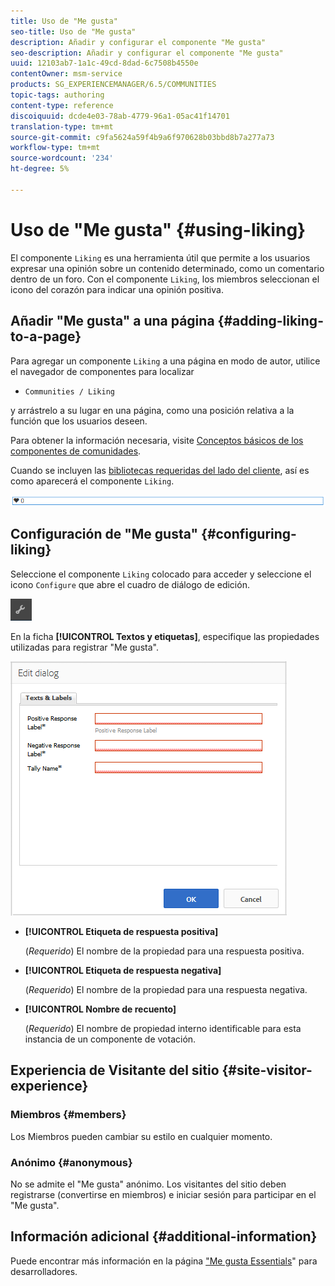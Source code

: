 ```yaml
---
title: Uso de "Me gusta"
seo-title: Uso de "Me gusta"
description: Añadir y configurar el componente "Me gusta"
seo-description: Añadir y configurar el componente "Me gusta"
uuid: 12103ab7-1a1c-49cd-8dad-6c7508b4550e
contentOwner: msm-service
products: SG_EXPERIENCEMANAGER/6.5/COMMUNITIES
topic-tags: authoring
content-type: reference
discoiquuid: dcde4e03-78ab-4779-96a1-05ac41f14701
translation-type: tm+mt
source-git-commit: c9fa5624a59f4b9a6f970628b03bbd8b7a277a73
workflow-type: tm+mt
source-wordcount: '234'
ht-degree: 5%

---
```



# Uso de &quot;Me gusta&quot; {#using-liking}

El componente `Liking` es una herramienta útil que permite a los usuarios expresar una opinión sobre un contenido determinado, como un comentario dentro de un foro. Con el componente `Liking`, los miembros seleccionan el icono del corazón para indicar una opinión positiva.

## Añadir &quot;Me gusta&quot; a una página {#adding-liking-to-a-page}

Para agregar un componente `Liking` a una página en modo de autor, utilice el navegador de componentes para localizar

* `Communities / Liking`

y arrástrelo a su lugar en una página, como una posición relativa a la función que los usuarios deseen.

Para obtener la información necesaria, visite [Conceptos básicos de los componentes de comunidades](basics.md).

Cuando se incluyen las [bibliotecas requeridas del lado del cliente](essentials-liking.md#essentials-for-client-side), así es como aparecerá el componente `Liking`.

![componente de &quot;Me gusta&quot;](assets/liking-component.png)

## Configuración de &quot;Me gusta&quot; {#configuring-liking}

Seleccione el componente `Liking` colocado para acceder y seleccione el icono `Configure` que abre el cuadro de diálogo de edición.

![configure-new](assets/configure-new.png)

En la ficha **[!UICONTROL Textos y etiquetas]**, especifique las propiedades utilizadas para registrar &quot;Me gusta&quot;.

![configurar como &quot;Me gusta&quot;](assets/configure-liking.png)

* **[!UICONTROL Etiqueta de respuesta positiva]**

   (*Requerido*) El nombre de la propiedad para una respuesta positiva.

* **[!UICONTROL Etiqueta de respuesta negativa]**

   (*Requerido*) El nombre de la propiedad para una respuesta negativa.

* **[!UICONTROL Nombre de recuento]**

   (*Requerido*) El nombre de propiedad interno identificable para esta instancia de un componente de votación.

## Experiencia de Visitante del sitio {#site-visitor-experience}

### Miembros {#members}

Los Miembros pueden cambiar su estilo en cualquier momento.

### Anónimo {#anonymous}

No se admite el &quot;Me gusta&quot; anónimo. Los visitantes del sitio deben registrarse (convertirse en miembros) e iniciar sesión para participar en el &quot;Me gusta&quot;.

## Información adicional {#additional-information}

Puede encontrar más información en la página [&quot;Me gusta Essentials](essentials-liking.md)&quot; para desarrolladores.
